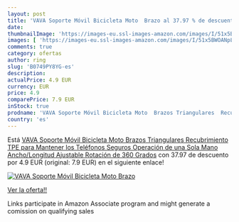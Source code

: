 ```yaml
---
layout: post
title: 'VAVA Soporte Móvil Bicicleta Moto  Brazo al 37.97 % de descuento'
date: 
thumbnailImage: 'https://images-eu.ssl-images-amazon.com/images/I/51x5BWOANpL._SL200_.jpg'
images: [ 'https://images-eu.ssl-images-amazon.com/images/I/51x5BWOANpL._SL200_.jpg' ]
comments: true
category: ofertas
author: ring
slug: 'B0749PY8YG-es'
description:
actualPrice: 4.9 EUR
currency: EUR
price: 4.9
comparePrice: 7.9 EUR
inStock: true
prodname: 'VAVA Soporte Móvil Bicicleta Moto  Brazos Triangulares  Recubrimiento TPE para Mantener los Teléfonos Seguros  Operación de una Sola Mano  Ancho/Longitud Ajustable  Rotación de 360 Grados'
country: 'es'
---
```


Está [VAVA Soporte Móvil Bicicleta Moto  Brazos Triangulares  Recubrimiento TPE para Mantener los Teléfonos Seguros  Operación de una Sola Mano  Ancho/Longitud Ajustable  Rotación de 360 Grados](https://www.amazon.es/dp/B0749PY8YG/?tag=tolees-21) con 37.97 de descuento por 4.9 EUR (original: 7.9 EUR) en el siguiente enlace!

[![VAVA Soporte Móvil Bicicleta Moto  Brazo](https://images-eu.ssl-images-amazon.com/images/I/51x5BWOANpL._SL200_.jpg)](https://www.amazon.es/dp/B0749PY8YG/?tag=tolees-21)

[Ver la oferta!!](https://www.amazon.es/dp/B0749PY8YG/?tag=tolees-21)

Links participate in Amazon Associate program and might generate a comission on qualifying sales


